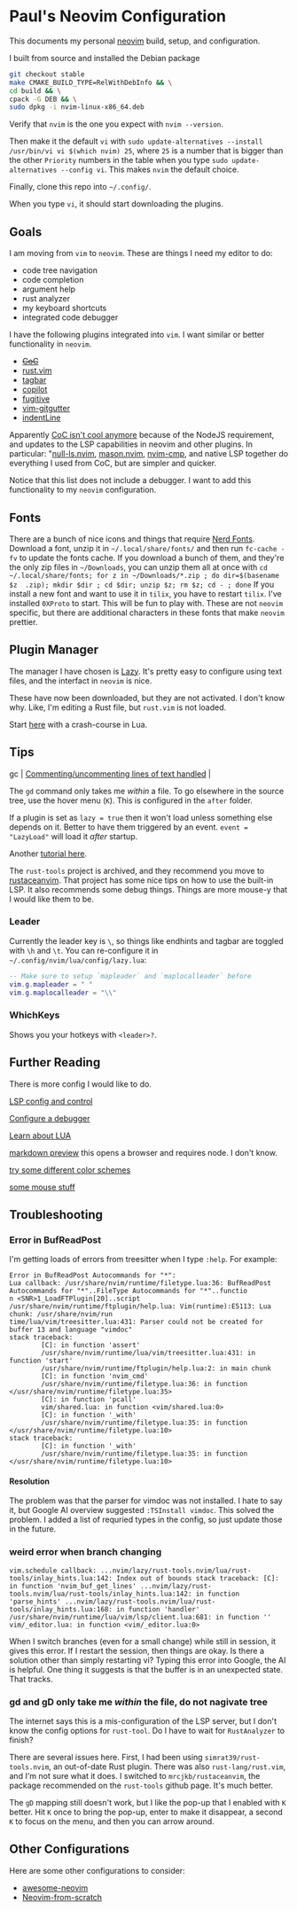 # Paul's Neovim Configuration

This documents my personal [neovim](https://github.com/neovim/) build, setup, and configuration.

I built from source and installed the Debian package
```bash
git checkout stable
make CMAKE_BUILD_TYPE=RelWithDebInfo && \
cd build && \
cpack -G DEB && \
sudo dpkg -i nvim-linux-x86_64.deb
```

Verify that `nvim` is the one you expect with `nvim --version`.

Then make it the default `vi` with `sudo update-alternatives --install /usr/bin/vi vi $(which nvim) 25`, where `25` is a number that is bigger than the other `Priority` numbers in the table when you type `sudo update-alternatives --config vi`. This makes `nvim` the default choice.

Finally, clone this repo into `~/.config/`.

When you type `vi`, it should start downloading the plugins.

## Goals

I am moving from `vim` to `neovim`. These are things I need my editor to do:

* code tree navigation
* code completion
* argument help
* rust analyzer
* my keyboard shortcuts
* integrated code debugger

I have the following plugins integrated into `vim`. I want similar or better functionality in `neovim`.

* ~~[CoC](https://github.com/neoclide/coc.nvim)~~
* [rust.vim](https://github.com/rust-lang/rust.vim)
* [tagbar](https://github.com/preservim/tagbar)
* [copilot](https://github.com/features/copilot)
* [fugitive](https://github.com/tpope/vim-fugitive)
* [vim-gitgutter](https://github.com/airblade/vim-gitgutter)
* [indentLine](https://github.com/Yggdroot/indentLine)

Apparently [CoC isn't cool anymore](https://www.reddit.com/r/neovim/comments/14pvyo4/why_is_nobody_using_coc_anymore/) because of the NodeJS requirement, and updates to the LSP capabilities in neovim and other plugins. In particular:
"[null-ls.nvim](https://github.com/jose-elias-alvarez/null-ls.nvim), [mason.nvim](https://github.com/williamboman/mason.nvim), [nvim-cmp](https://github.com/hrsh7th/nvim-cmp), and native LSP together do everything I used from CoC, but are simpler and quicker.

Notice that this list does not include a debugger. I want to add this functionality to my `neovim` configuration.

## Fonts

There are a bunch of nice icons and things that require [Nerd Fonts](https://www.nerdfonts.com/#home). Download a font, unzip it in `~/.local/share/fonts/` and then run `fc-cache -fv` to update the fonts cache. If you download a bunch of them, and they're the only zip files in `~/Downloads`, you can unzip them all at once with `cd ~/.local/share/fonts; for z in ~/Downloads/*.zip ; do dir=$(basename $z  .zip); mkdir $dir ; cd $dir; unzip $z; rm $z; cd - ; done`
If you install a new font and want to use it in `tilix`, you have to restart `tilix`. I've installed `0XProto` to start.
This will be fun to play with.
These are not `neovim` specific, but there are additional characters in these fonts that make `neovim` prettier.

## Plugin Manager

The manager I have chosen is [Lazy](https://lazy.folke.io/). It's pretty easy to configure using text files, and the interfact in `neovim` is nice.

These have now been downloaded, but they are not activated. I don't know why. Like, I'm editing a Rust file, but `rust.vim` is not loaded.


Start [here](https://www.notonlycode.org/neovim-lua-config/) with a crash-course in Lua.

## Tips

 gc | [Commenting/uncommenting lines of text handled](https://github.com/neovim/neovim/blob/73de98256cf3932dca156fbfd0c82c1cc10d487e/runtime/doc/various.txt#L561-L597) |

The `gd` command only takes me _within_ a file. To go elsewhere in the source tree, use the hover menu (`K`). This is configured in the `after` folder.

If a plugin is set as `lazy = true` then it won't load unless something else depends on it. Better to have them triggered by an event. `event = "LazyLoad"` will load it _after_ startup.

Another [tutorial here](https://github.com/neovim/neovim/blob/73de98256cf3932dca156fbfd0c82c1cc10d487e/runtime/doc/various.txt#L561-L597).

The `rust-tools` project is archived, and they recommend you move to [rustaceanvim](https://github.com/mrcjkb/rustaceanvim).
That project has some nice tips on how to use the built-in LSP.
It also recommends some debug things.
Things are more mouse-y that I would like them to be.

### Leader

Currently the leader key is `\`, so things like endhints and tagbar are toggled with `\h` and `\t`.
You can re-configure it in `~/.config/nvim/lua/config/lazy.lua`:
```lua
-- Make sure to setup `mapleader` and `maplocalleader` before
vim.g.mapleader = " "
vim.g.maplocalleader = "\\"
```

### WhichKeys

Shows you your hotkeys with `<leader>?`.

## Further Reading

There is more config I would like to do.

[LSP config and control](https://github.com/nanotee/nvim-lsp-basics/blob/main/doc/lsp-basics.txt)

[Configure a debugger](https://github.com/mrcjkb/rustaceanvim?tab=readme-ov-file#using-codelldb-for-debugging)

[Learn about LUA](https://neovim.io/doc/user/lua-guide.html)

[markdown preview](https://github.com/iamcco/markdown-preview.nvim) this opens a browser and requires node. I don't know.

[try some different color schemes](https://medium.com/unixification/my-favorite-neovim-colorschemes-1e5c995fa12e)

[some mouse stuff](https://alpha2phi.medium.com/neovim-101-mouse-and-menu-a2d2be60b3e1)

## Troubleshooting

### Error in BufReadPost
I'm getting loads of errors from treesitter when I type `:help`. For example:
```
Error in BufReadPost Autocommands for "*":
Lua callback: /usr/share/nvim/runtime/filetype.lua:36: BufReadPost Autocommands for "*"..FileType Autocommands for "*"..functio
n <SNR>1_LoadFTPlugin[20]..script /usr/share/nvim/runtime/ftplugin/help.lua: Vim(runtime):E5113: Lua chunk: /usr/share/nvim/run
time/lua/vim/treesitter.lua:431: Parser could not be created for buffer 13 and language "vimdoc"
stack traceback:
        [C]: in function 'assert'
        /usr/share/nvim/runtime/lua/vim/treesitter.lua:431: in function 'start'
        /usr/share/nvim/runtime/ftplugin/help.lua:2: in main chunk
        [C]: in function 'nvim_cmd'
        /usr/share/nvim/runtime/filetype.lua:36: in function </usr/share/nvim/runtime/filetype.lua:35>
        [C]: in function 'pcall'
        vim/shared.lua: in function <vim/shared.lua:0>
        [C]: in function '_with'
        /usr/share/nvim/runtime/filetype.lua:35: in function </usr/share/nvim/runtime/filetype.lua:10>
stack traceback:
        [C]: in function '_with'
        /usr/share/nvim/runtime/filetype.lua:35: in function </usr/share/nvim/runtime/filetype.lua:10>

```

#### Resolution
The problem was that the parser for vimdoc was not installed. I hate to say it, but Google AI overview suggested
`:TSInstall vimdoc`. This solved the problem.
I added a list of requried types in the config, so just update those in the future.

### weird error when branch changing

```
vim.schedule callback: ...nvim/lazy/rust-tools.nvim/lua/rust-tools/inlay_hints.lua:142: Index out of bounds stack traceback: [C]: in function 'nvim_buf_get_lines' ...nvim/lazy/rust-tools.nvim/lua/rust-tools/inlay_hints.lua:142: in function 'parse_hints' ...nvim/lazy/rust-tools.nvim/lua/rust-tools/inlay_hints.lua:168: in function 'handler' /usr/share/nvim/runtime/lua/vim/lsp/client.lua:681: in function '' vim/_editor.lua: in function <vim/_editor.lua:0>
```

When I switch branches (even for a small change) while still in session, it gives this error.
If I restart the session, then things are okay.
Is there a solution other than simply restarting vi?
Typing this error into Google, the AI is helpful. One thing it suggests is that the buffer is in an unexpected state. That tracks.

### gd and gD only take me _within_ the file, do not nagivate tree

The internet says this is a mis-configuration of the LSP server, but I don't know the config options for `rust-tool`.
Do I have to wait for `RustAnalyzer` to finish?

There are several issues here. First, I had been using `simrat39/rust-tools.nvim`, an out-of-date Rust plugin.
There was also `rust-lang/rust.vim`, and I'm not sure what it does.
I switched to `mrcjkb/rustaceanvim`, the package recommended on the `rust-tools` github page. It's much better.

The `gD` mapping still doesn't work, but I like the pop-up that I enabled with `K` better. Hit `K` once to bring the pop-up, enter to make it disappear, a second `K` to focus on the menu, and then you can arrow around.

## Other Configurations

Here are some other configurations to consider:

* [awesome-neovim](https://github.com/rockerBOO/awesome-neovim)
* [Neovim-from-scratch](https://github.com/LunarVim/Neovim-from-scratch)

